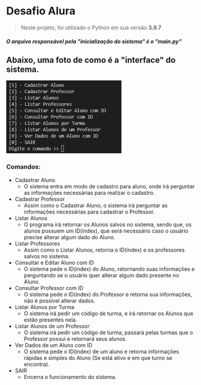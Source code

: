 # Desafio Alura

> Neste projeto, foi utilizado o Python em sua versão __3.9.7__
##### O arquivo responsável pela "inicialização do sistema" é o "main.py"

## Abaixo, uma foto de como é a "interface" do sistema.
![](img/foto_terminal.png)

### Comandos:

+ Cadastrar Aluno
  - O sistema entra em modo de cadastro para aluno, onde irá perguntar as informações necessárias para realizar o cadastro.
+ Cadastrar Professor
  - Assim como o Cadastrar Aluno, o sistema irá perguntar as informações necessárias para cadastrar o Professor.
+ Listar Alunos
  - O programa irá retornar os Alunos salvos no sistema, sendo que, os alunos possuem um ID(index), que será necessário caso o usuário precise alterar algum dado do Aluno.
+ Listar Professores
  - Assim como o Listar Alunos, retorna o ID(index) e os professores salvos no sistema.
+ Consultar e Editar Aluno com ID
  - O sistema pede o ID(index) do Aluno, retornando suas informações e perguntando se o usuário quer alterar algum dado presente no Aluno.
+ Consultar Professor com ID
  - O sistema pede o ID(index) do Professor e retorna sua informações, não é possível alterar dados.
+ Listar Alunos por Turma
  - O sistema irá pedir um código de turma, e irá retornar os Alunos que estão presentes nela.
+ Listar Alunos de um Professor
  - O sistema irá pedir um código de turma, passará pelas turmas que o Professor possui e retornará seus alunos.
+ Ver Dados de um Aluno com ID
  - O sistema pede o ID(index) de um aluno e retorna informações rápidas e simples do Aluno (Se está ativo e em que turno se encontra).
+ SAIR
  - Encerra o funcionamento do sistema.
